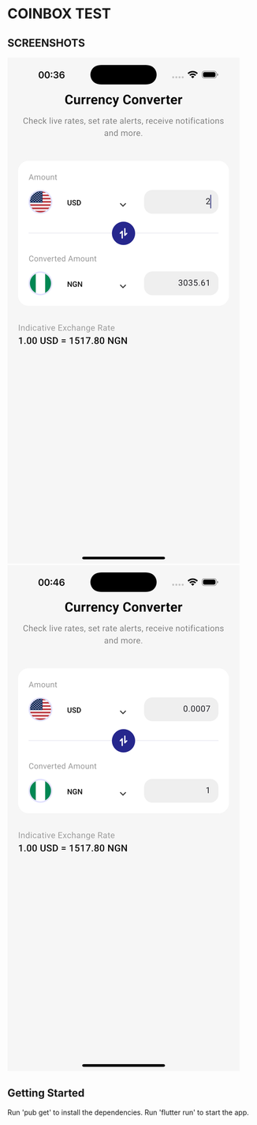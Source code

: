 # COINBOX TEST

## SCREENSHOTS

![Home Screen 1](https://github.com/nkenna/coinbox-test/blob/main/screenshots/s1.png)
![Home Screen 2](https://github.com/nkenna/coinbox-test/blob/main/screenshots/s2.png)

## Getting Started

Run 'pub get' to install the dependencies.
Run 'flutter run' to start the app.
